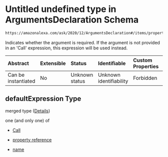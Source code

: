 # Untitled undefined type in ArgumentsDeclaration Schema

```txt
https://amazonalexa.com/ask/2020/12/ArgumentsDeclaration#/items/properties/defaultExpression
```

Indicates whether the argument is required. If the argument is not provided in an 'Call' expression, this expression will be used instead.

| Abstract            | Extensible | Status         | Identifiable            | Custom Properties | Additional Properties | Access Restrictions | Defined In                                                                                    |
| :------------------ | :--------- | :------------- | :---------------------- | :---------------- | :-------------------- | :------------------ | :-------------------------------------------------------------------------------------------- |
| Can be instantiated | No         | Unknown status | Unknown identifiability | Forbidden         | Allowed               | none                | [ArgumentsDeclaration.json\*](../../schemas/ArgumentsDeclaration.json "open original schema") |

## defaultExpression Type

merged type ([Details](argumentsdeclaration-argument-declaration-properties-defaultexpression.md))

one (and only one) of

*   [Call](actiondeclaration-properties-annotations-call.md "check type definition")

*   [property reference](arguments-definitions-arg-expression-oneof-property-reference.md "check type definition")

*   [name](arguments-definitions-arg-expression-oneof-name.md "check type definition")
